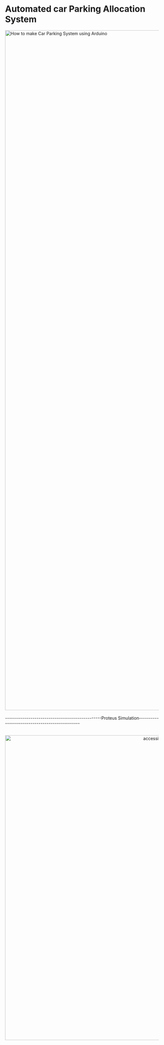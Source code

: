 # Automated car Parking Allocation System
<img width="2230" alt="How to make Car Parking System using Arduino" src="https://github.com/shubhamkushwaha133/Automated-Car-parking-allocation-system/assets/110382194/c3998b5b-7676-41c4-8f84-744bc6a6d224">
<br> <br>
-------------------------------------------------Proteus Simulation------------------------------------------------
<br><br>
<p align="center">
  <img src="https://github.com/shubhamkushwaha133/Automated-Car-parking-allocation-system/assets/110382194/9bb769c7-92c5-4e69-8776-24be37711945" width="1000" alt="accessibility text">
</p>
